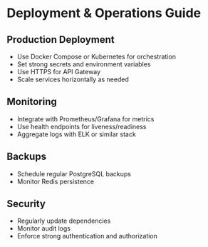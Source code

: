 # Deployment & Operations Guide

## Production Deployment
- Use Docker Compose or Kubernetes for orchestration
- Set strong secrets and environment variables
- Use HTTPS for API Gateway
- Scale services horizontally as needed

## Monitoring
- Integrate with Prometheus/Grafana for metrics
- Use health endpoints for liveness/readiness
- Aggregate logs with ELK or similar stack

## Backups
- Schedule regular PostgreSQL backups
- Monitor Redis persistence

## Security
- Regularly update dependencies
- Monitor audit logs
- Enforce strong authentication and authorization 